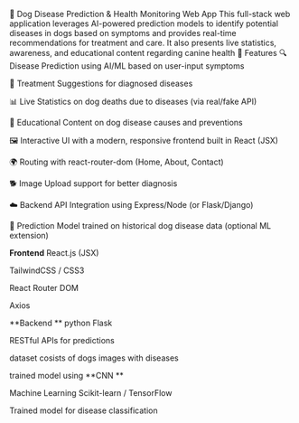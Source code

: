 🐶 Dog Disease Prediction & Health Monitoring Web App
This full-stack web application leverages AI-powered prediction models to identify potential diseases in dogs based on symptoms and provides real-time recommendations for treatment and care. 
It also presents live statistics, awareness, and educational content regarding canine health
🚀 Features
🔍 Disease Prediction using AI/ML based on user-input symptoms

🧾 Treatment Suggestions for diagnosed diseases

📊 Live Statistics on dog deaths due to diseases (via real/fake API)

🧠 Educational Content on dog disease causes and preventions

🖼️ Interactive UI with a modern, responsive frontend built in React (JSX)

🌍 Routing with react-router-dom (Home, About, Contact)

🐕 Image Upload support for better diagnosis

☁️ Backend API Integration using Express/Node (or Flask/Django)

🧪 Prediction Model trained on historical dog disease data (optional ML extension)



**Frontend**
React.js (JSX)

TailwindCSS / CSS3

React Router DOM

Axios

**Backend **
 python Flask

RESTful APIs for predictions

dataset cosists of dogs images with diseases 

trained model using **CNN **

Machine Learning 
Scikit-learn / TensorFlow

Trained model for disease classification

